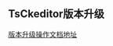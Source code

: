 ## TsCkeditor版本升级

[版本升级操作文档地址](https://lqnnbz38z5y.feishu.cn/wiki/EDdNwhdMSivGt0kEloKcKxNMng5?from=from_copylink)
